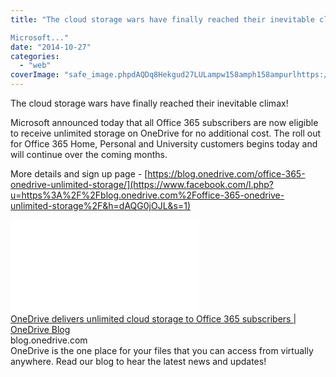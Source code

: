 ```yaml
---
title: "The cloud storage wars have finally reached their inevitable climax!

Microsoft..."
date: "2014-10-27"
categories: 
  - "web"
coverImage: "safe_image.phpdAQDq8Hekgud27LULampw158amph158ampurlhttps://blog.onedrive.com/wp-content/uploads/2019/10/OfficeUNLIMITED_SISU_finalBranded.png"
---
```


The cloud storage wars have finally reached their inevitable climax!  
  
Microsoft announced today that all Office 365 subscribers are now eligible to receive unlimited storage on OneDrive for no additional cost. The roll out for Office 365 Home, Personal and University customers begins today and will continue over the coming months.  
  
More details and sign up page - [https://blog.onedrive.com/office-365-onedrive-unlimited-storage/](https://www.facebook.com/l.php?u=https%3A%2F%2Fblog.onedrive.com%2Foffice-365-onedrive-unlimited-storage%2F&h=dAQG0jOJL&s=1)  
  
[![](images/safe_image.php?d=AQDq8Hekgud27LUL&w=158&h=158&url=https%3A%2F%2Fblog.onedrive.com%2Fwp-content%2Fuploads%2F2019%2F10%2FOfficeUNLIMITED_SISU_finalBranded.png)](https://www.facebook.com/l.php?u=https%3A%2F%2Fblog.onedrive.com%2Foffice-365-onedrive-unlimited-storage%2F&h=1AQExTMiS&s=1)  
[OneDrive delivers unlimited cloud storage to Office 365 subscribers | OneDrive Blog](https://www.facebook.com/l.php?u=https%3A%2F%2Fblog.onedrive.com%2Foffice-365-onedrive-unlimited-storage%2F&h=0AQFvOTBa&s=1)  
blog.onedrive.com  
OneDrive is the one place for your files that you can access from virtually anywhere. Read our blog to hear the latest news and updates!
